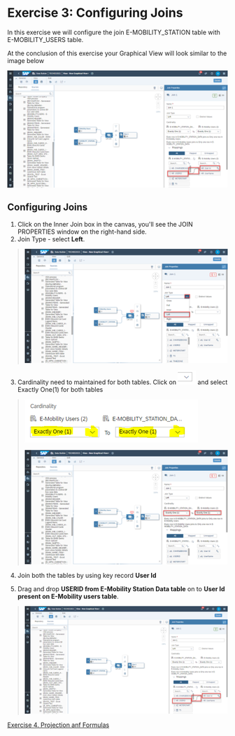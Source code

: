 # Exercise 3:  Configuring Joins

In this exercise we will configure the join E-MOBILITY_STATION table with E-MOBILITY_USERS table.

At the conclusion of this exercise your Graphical View will look similar to the image below

![](Images/joinimage/image5.png)



## **Configuring Joins**

1.  Click on the Inner Join box in the canvas, you'll see the JOIN PROPERTIES window on the right-hand side.
2.  Join Type - select **Left**.

> ![](Images/joinimage/image1.png)

3.  Cardinality need to maintained for both tables. Click on ![](Images/joinimage/image2.png) and select Exactly One(1) for both tables

> ![](Images/joinimage/image3.png)
>
> ![](Images/joinimage/image4.png)

4.  Join both the tables by using key record **User Id**

5.  Drag and drop **USERID from E-Mobility Station Data table** on to **User Id present on E-Mobility users table**.

> ![](Images/joinimage/image5.png)

[Exercise 4. Projection anf Formulas](../ex2/Projection_Calculatedcolumn_and_Deployment.md)
